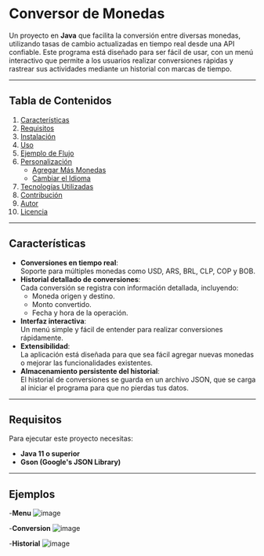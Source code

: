 # Conversor de Monedas

Un proyecto en **Java** que facilita la conversión entre diversas monedas, utilizando tasas de cambio actualizadas en tiempo real desde una API confiable. Este programa está diseñado para ser fácil de usar, con un menú interactivo que permite a los usuarios realizar conversiones rápidas y rastrear sus actividades mediante un historial con marcas de tiempo.

---

## Tabla de Contenidos

1. [Características](#características)
2. [Requisitos](#requisitos)
3. [Instalación](#instalación)
4. [Uso](#uso)
5. [Ejemplo de Flujo](#ejemplo-de-flujo)
6. [Personalización](#personalización)
   - [Agregar Más Monedas](#agregar-más-monedas)
   - [Cambiar el Idioma](#cambiar-el-idioma)
7. [Tecnologías Utilizadas](#tecnologías-utilizadas)
8. [Contribución](#contribución)
9. [Autor](#autor)
10. [Licencia](#licencia)

---

## Características

- **Conversiones en tiempo real**:  
  Soporte para múltiples monedas como USD, ARS, BRL, CLP, COP y BOB.  
- **Historial detallado de conversiones**:  
  Cada conversión se registra con información detallada, incluyendo:  
  - Moneda origen y destino.  
  - Monto convertido.  
  - Fecha y hora de la operación.  
- **Interfaz interactiva**:  
  Un menú simple y fácil de entender para realizar conversiones rápidamente.  
- **Extensibilidad**:  
  La aplicación está diseñada para que sea fácil agregar nuevas monedas o mejorar las funcionalidades existentes.  
- **Almacenamiento persistente del historial**:  
  El historial de conversiones se guarda en un archivo JSON, que se carga al iniciar el programa para que no pierdas tus datos.

---

## Requisitos

Para ejecutar este proyecto necesitas:

- **Java 11 o superior**  
- **Gson (Google's JSON Library)**  
  
---
## Ejemplos
-**Menu**
![image](https://github.com/user-attachments/assets/742a2bd1-3c97-464f-9394-220a08d9664a)

-**Conversion**
![image](https://github.com/user-attachments/assets/ae86deab-aa0d-49fa-b587-ad0b2b9ca4aa)

-**Historial**
![image](https://github.com/user-attachments/assets/666f618b-7a5f-47ae-bf81-3a5f3dcf1b8c)




